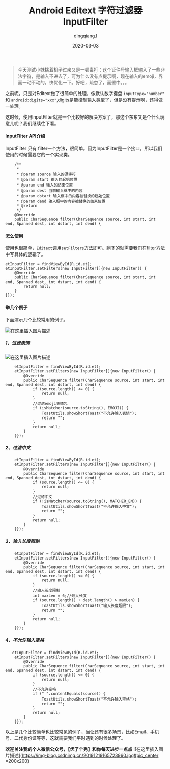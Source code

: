 ﻿---
layout:     post
title:      Android Editext 字符过滤器 InputFilter
subtitle:   
date:       2020-03-03
author:     dingqiang.l
header-img: img/post-sample-image.jpg
catalog: true
tags:
    - Android
    - 工具
    - 开发技巧
---

> 今天测试小妹揣着机子过来又是一顿毒打：这个证件号输入框输入了一些非法字符，是输入不进去了，可为什么没有点提示啊，现在输入的emoji，界面一动不动的，快优化一下。好吧，疏忽了，面壁中。。。

之前呢，只是对Editext做了很简单的处理，像默认数字键盘 `inputType="number"` 和 `android:digits="xxx"`,digits是能控制输入类型了，但是没有提示啊，还得做一处理。

这时候，使用InputFilter就是一个比较好的解决方案了，那这个东东又是个什么玩意儿呢？我们继续往下看。
#### InputFilter API介绍
InputFilter 只有 filter一个方法，很简单。因为InputFilter是一个接口，所以我们使用的时候需要它的一个实现类。

        /**
         *
         * @param source 输入的源字符
         * @param start 输入的起始位置
         * @param end 输入的结束位置
         * @param dest 当前输入框中的内容
         * @param dstart 输入框中的内容被替换的起始位置
         * @param dend 输入框中的内容被替换的结束位置
         * @return
         */
        @Override
        public CharSequence filter(CharSequence source, int start, int end, Spanned dest, int dstart, int dend) {

#### 怎么使用
使用也很简单，`Editext`调用`setFilters`方法即可。剩下的就需要我们在filter方法中写具体的逻辑了。

	etInputFilter = findViewById(R.id.et);
    etInputFilter.setFilters(new InputFilter[]{new InputFilter() {
        @Override
        public CharSequence filter(CharSequence source, int start, int end, Spanned dest, int dstart, int dend) {
            return null;
        }
    }});

#### 举几个例子
下面演示几个比较常用的例子。

![在这里插入图片描述](https://img-blog.csdnimg.cn/20200227165915278.jpg#pic_center)

##### 1、过滤表情
![在这里插入图片描述](https://img-blog.csdnimg.cn/20200303160614707.png#pic_center)

       	etInputFilter = findViewById(R.id.et);
        etInputFilter.setFilters(new InputFilter[]{new InputFilter() {
            @Override
            public CharSequence filter(CharSequence source, int start, int end, Spanned dest, int dstart, int dend) {
                if (source.length() <= 0) {
                    return null;
                }
                //过滤emoji表情包
                if (isMatcher(source.toString(), EMOJI)) {
                    ToastUtils.showShortToast("不允许输入表情");
                    return "";
                }
                return null;
            }
        }});
##### 2、过滤中文

        etInputFilter = findViewById(R.id.et);
        etInputFilter.setFilters(new InputFilter[]{new InputFilter() {
            @Override
            public CharSequence filter(CharSequence source, int start, int end, Spanned dest, int dstart, int dend) {
                if (source.length() <= 0) {
                    return null;
                }
                //过滤中文
                if (!isMatcher(source.toString(), MATCHER_EN)) {
                    ToastUtils.showShortToast("不允许输入中文");
                    return "";
                }
                return null;
            }
        }});
##### 3、输入长度限制
        etInputFilter = findViewById(R.id.et);
        etInputFilter.setFilters(new InputFilter[]{new InputFilter() {
            @Override
            public CharSequence filter(CharSequence source, int start, int end, Spanned dest, int dstart, int dend) {
                if (source.length() <= 0) {
                    return null;
                }
                //输入长度限制
                int maxLen = 6;//最大长度
                if (source.length() + dest.length() > maxLen) {
                    ToastUtils.showShortToast("输入长度超限");
                    return "";
                }
                return null;
            }
        }});

##### 4、不允许输入空格
       etInputFilter = findViewById(R.id.et);
        etInputFilter.setFilters(new InputFilter[]{new InputFilter() {
            @Override
            public CharSequence filter(CharSequence source, int start, int end, Spanned dest, int dstart, int dend) {
                if (source.length() <= 0) {
                    return null;
                }
                //不允许空格
                if (" ".contentEquals(source)) {
                    ToastUtils.showShortToast("不允许输入空格");
                    return "";
                }
                return null;
            }
        }});

以上是几个比较简单也比较常见的例子，当让还有很多场景，比如Email、手机号、二代身份证等等，这就需要我们平时遇到的时候处理了。


**欢迎关注我的个人微信公众号，【优了个秀】和你每天进步一点点**
![在这里插入图片描述](https://img-blog.csdnimg.cn/20191219165723960.jpg#pic_center =200x200)
